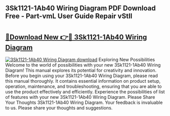 ## 3Sk1121-1Ab40 Wiring Diagram PDF Download Free - Part-vmL User Guide Repair vStIl

# <h2><a href="http://dfhkjo6.blite.top/?on=3Sk1121-1Ab40+Wiring+Diagram">🔗Download New 👉🔴 3Sk1121-1Ab40 Wiring Diagram</a></h2>

[![3Sk1121-1Ab40 Wiring Diagram download](https://i.imgur.com/lujVjoI.png)](http://dfhkjo6.blite.top/?on=3Sk1121-1Ab40+Wiring+Diagram)
Exploring New Possibilities Welcome to the world of possibilities with your new 3Sk1121-1Ab40 Wiring Diagram! This manual explores its potential for creativity and innovation. Before you begin using your 3Sk1121-1Ab40 Wiring Diagram, please read this manual thoroughly. It contains essential information on product setup, operation, maintenance, and troubleshooting, ensuring that you are able to use the product effectively and efficiently. Experience the possibilities of list of features with your new 3Sk1121-1Ab40 Wiring Diagram. Please Share Your Thoughts 3Sk1121-1Ab40 Wiring Diagram. Your feedback is invaluable to us. Please share your thoughts and suggestions.
